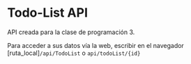 # Todo-List API

API creada para la clase de programación 3.

Para acceder a sus datos vía la web, escribir en el navegador [ruta_local]`/api/TodoList` o `api/todoList/{id}`
